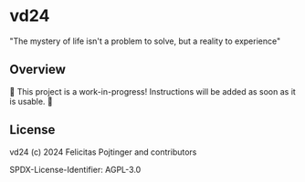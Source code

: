 # vd24

"The mystery of life isn't a problem to solve, but a reality to experience"

## Overview

🚧 This project is a work-in-progress! Instructions will be added as soon as it is usable. 🚧

## License

vd24 (c) 2024 Felicitas Pojtinger and contributors

SPDX-License-Identifier: AGPL-3.0
